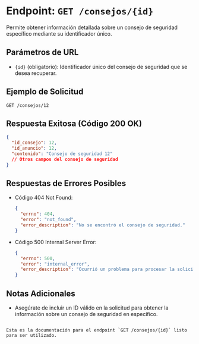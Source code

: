 # Endpoint: `GET /consejos/{id}`

Permite obtener información detallada sobre un consejo de seguridad específico mediante su identificador único.

## Parámetros de URL
- `{id}` (obligatorio): Identificador único del consejo de seguridad que se desea recuperar.

## Ejemplo de Solicitud
```http
GET /consejos/12
```

## Respuesta Exitosa (Código 200 OK)
```json
{
  "id_consejo": 12,
  "id_anuncio": 12,
  "contenido": "Consejo de seguridad 12"
  // Otros campos del consejo de seguridad
}
```

## Respuestas de Errores Posibles
- Código 404 Not Found:

  ```json
  {
    "errno": 404,
    "error": "not_found",
    "error_description": "No se encontró el consejo de seguridad."
  }
  ```

- Código 500 Internal Server Error:
  ```json
  {
    "errno": 500,
    "error": "internal_error",
    "error_description": "Ocurrió un problema para procesar la solicitud."
  }
  ```

## Notas Adicionales

- Asegúrate de incluir un ID válido en la solicitud para obtener la información sobre un consejo de seguridad en específico.
```

Esta es la documentación para el endpoint `GET /consejos/{id}` listo para ser utilizado.